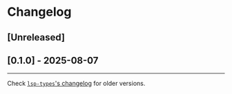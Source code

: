 # Changelog

## [Unreleased]


## [0.1.0] - 2025-08-07

---

Check [`lsp-types`'s changelog](https://github.com/gluon-lang/lsp-types/blob/master/CHANGELOG.md) for older versions.
